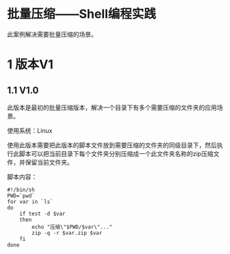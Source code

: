 # 批量压缩——Shell编程实践

此案例解决需要批量压缩的场景。

# 1 版本V1

## 1.1 V1.0

此版本是最初的批量压缩版本，解决一个目录下有多个需要压缩的文件夹的应用场景。

使用系统：Linux

使用此版本需要把此版本的脚本文件放到需要压缩的文件夹的同级目录下，然后执行此脚本可以把当前目录下每个文件夹分别压缩成一个此文件夹名称的zip压缩文件，并保留当前文件夹。

脚本内容：

```shell
#!/bin/sh
PWD=`pwd`
for var in `ls`
do
	if test -d $var
	then
		echo "压缩\"$PWD/$var\"..."
		zip -q -r $var.zip $var
	fi
done
```

